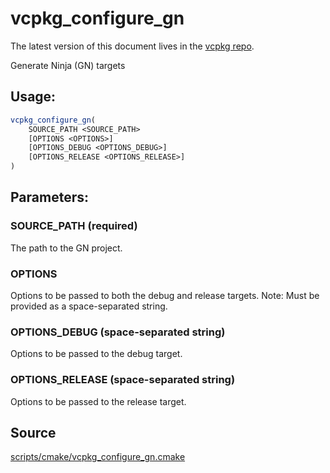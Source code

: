 # vcpkg_configure_gn

The latest version of this document lives in the [vcpkg repo](https://github.com/Microsoft/vcpkg/blob/master/maintainers/vcpkg_configure_gn.md).

Generate Ninja (GN) targets

## Usage:
```cmake
vcpkg_configure_gn(
    SOURCE_PATH <SOURCE_PATH>
    [OPTIONS <OPTIONS>]
    [OPTIONS_DEBUG <OPTIONS_DEBUG>]
    [OPTIONS_RELEASE <OPTIONS_RELEASE>]
)
```

## Parameters:
### SOURCE_PATH (required)
The path to the GN project.

### OPTIONS
Options to be passed to both the debug and release targets.
Note: Must be provided as a space-separated string.

### OPTIONS_DEBUG (space-separated string)
Options to be passed to the debug target.

### OPTIONS_RELEASE (space-separated string)
Options to be passed to the release target.

## Source
[scripts/cmake/vcpkg\_configure\_gn.cmake](https://github.com/Microsoft/vcpkg/blob/master/scripts/cmake/vcpkg_configure_gn.cmake)
